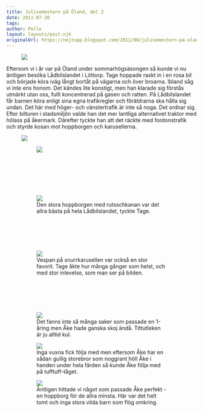 ```yaml
---
title: Julisemestern på Öland, del 2
date: 2011-07-30
tags: 	
author: Pelle
layout: layouts/post.njk
originalUrl: https://nejtupp.blogspot.com/2011/08/julisemestern-pa-oland-del-2.html
---
```




<figure>
	<img src="../../../img/2011/07/O%25CC%2588land+-+La%25CC%258Adbilslandet-_MG_7721.jpg">
</figure>

Eftersom vi i år var på Öland under sommarhögsäsongen så kunde vi nu äntligen besöka Lådbilslandet i Löttorp. Tage hoppade raskt in i en rosa bil och började köra iväg långt bortåt på vägarna och över broarna. Ibland såg vi inte ens honom. Det kändes lite konstigt, men han klarade sig förstås utmärkt utan oss, fullt koncentrerad på gasen och ratten. På Lådbilslandet får barnen köra enligt sina egna trafikregler och föräldrarna ska hålla sig undan. Det här med höger- och vänstertrafik är inte så noga. Det ordnar sig. Efter bilturen i stadsmiljön valde han det mer lantliga alternativet traktor med hölass på åkermark. Därefter tyckte han att det räckte med fordonstrafik och styrde kosan mot hoppborgen och karusellerna.</div>

<figure>
	<img src="../../../img/2011/07/O%25CC%2588land+-+La%25CC%258Adbilslandet-_MG_7724.jpg"></div>

<figure>
	<img src="../../../img/2011/07/O%25CC%2588land+-+La%25CC%258Adbilslandet-_MG_7731.jpg">
</figure>

<br><br><br><br><br>

<figure>
	<img src="../../../img/2011/07/O%25CC%2588land+-+La%25CC%258Adbilslandet-_MG_7741.jpg">
	<figcaption>Den stora hoppborgen med rutsschkanan var det allra bästa på hela Lådbilslandet, tyckte Tage.</figcaption>
</figure><br><br><br><br>

<figure>
	<img src="../../../img/2011/07/O%25CC%2588land+-+La%25CC%258Adbilslandet-_MG_7761.jpg">
	<figcaption>Vespan på snurrkarusellen var också en stor favorit. Tage åkte hur många gånger som helst, och med stor inlevelse, som man ser på bilden.</figcaption>
</figure><br><br><br><br>

<figure>
	<img src="../../../img/2011/07/O%25CC%2588land+-+La%25CC%258Adbilslandet-_MG_7745.jpg">
	<figcaption>Det fanns inte så många saker som passade en 1-åring men Åke hade ganska skoj ändå. Tittutleken är ju alltid kul.</figcaption>
</figure>

<figure>
	<img src="../../../img/2011/07/O%25CC%2588land+-+La%25CC%258Adbilslandet-_MG_7765.jpg">
	<figcaption>Inga vuxna fick följa med men eftersom Åke har en sådan gullig storebror som noggrant höll Åke i handen under hela färden så kunde Åke följa med på tufftuff-tåget.</figcaption>
</figure>

<figure>
	<img src="../../../img/2011/07/O%25CC%2588land+-+La%25CC%258Adbilslandet-_MG_7782.jpg">
	<figcaption>Äntligen hittade vi något som passade Åke perfekt - en hoppborg för de allra minsta. Här var det helt tomt och inga stora vilda barn som flög omkring.</figcaption>
</figure>
